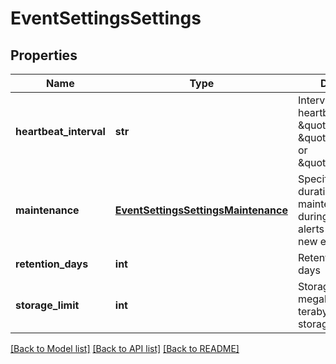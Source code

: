 # EventSettingsSettings

## Properties
Name | Type | Description | Notes
------------ | ------------- | ------------- | -------------
**heartbeat_interval** | **str** | Interval between heartbeat events. \&quot;daily\&quot;, \&quot;weekly\&quot;, or \&quot;monthly\&quot;. | [optional] 
**maintenance** | [**EventSettingsSettingsMaintenance**](EventSettingsSettingsMaintenance.md) | Specifies start and duration of maintenance period during which no alerts will be sent for new eventgroups. | [optional] 
**retention_days** | **int** | Retention period in days | [optional] 
**storage_limit** | **int** | Storage limit in megabytes per terabyte of available storage | [optional] 

[[Back to Model list]](../README.md#documentation-for-models) [[Back to API list]](../README.md#documentation-for-api-endpoints) [[Back to README]](../README.md)


